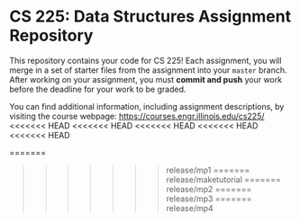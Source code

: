 # CS 225: Data Structures Assignment Repository

This repository contains your code for CS 225!  Each assignment, you will merge in a set of starter files from the assignment into your `master` branch.  After working on your assignment, you must **commit and push** your work before the deadline for your work to be graded.

You can find additional information, including assignment descriptions, by visiting the course webpage: https://courses.engr.illinois.edu/cs225/
<<<<<<< HEAD
<<<<<<< HEAD
<<<<<<< HEAD
<<<<<<< HEAD
<<<<<<< HEAD

=======
>>>>>>> release/mp1
=======
>>>>>>> release/maketutorial
=======
>>>>>>> release/mp2
=======
>>>>>>> release/mp3
=======
>>>>>>> release/mp4
